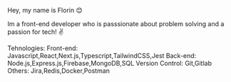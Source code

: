 Hey, my name is Florin 😊

Im a front-end developer who is passsionate about problem solving and a passion for tech! ✌

Tehnologies:
Front-end: Javascript,React,Next.js,Typescript,TailwindCSS,Jest
Back-end: Node.js,Express.js,Firebase,MongoDB,SQL
Version Control: Git,Gitlab
Others: Jira,Redis,Docker,Postman
